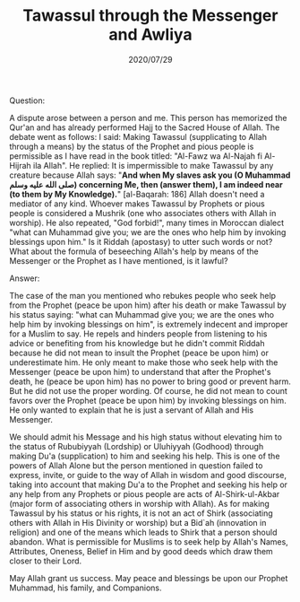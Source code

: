 ﻿---
layout: post
title: "Tawassul through the Messenger and Awliya"
publisher: "alsalafiyyah@icloud.com"
source: "Fatawa Al-Lajnah Ad-Da'imah no. 5156-3"
category: [tawassul]
hijri: Dhu al-Hijjah 8, 1441 AH
date: 2020/07/29
shaykhs: 
 - Shaykh Abdullah ibn Ghudayyan
 - Shaykh Abdul-Aziz ibn Baz
 - Shaykh Abdul-Razzaq al-Afify
 - Shaykh Abdullah ibn Qa'ud
---

Question: 

A dispute arose between a person and me. This person has memorized the Qur'an and has already performed Hajj to the Sacred House of Allah. The debate went as follows: I said: Making Tawassul (supplicating to Allah through a means) by the status of the Prophet and pious people is permissible as I have read in the book titled: "Al-Fawz wa Al-Najah fi Al-Hijrah ila Allah". He replied: It is impermissible to make Tawassul by any creature because Allah says: "**And when My slaves ask you (O Muhammad صلى الله عليه وسلم) concerning Me, then (answer them), I am indeed near (to them by My Knowledge).**" [al-Baqarah: 186] Allah doesn't need a mediator of any kind. Whoever makes Tawassul by Prophets or pious people is considered a Mushrik (one who associates others with Allah in worship). He also repeated, "God forbid!", many times in Moroccan dialect "what can Muhammad give you; we are the ones who help him by invoking blessings upon him." Is it Riddah (apostasy) to utter such words or not? What about the formula of beseeching Allah's help by means of the Messenger or the Prophet as I have mentioned, is it lawful?

Answer:

The case of the man you mentioned who rebukes people who seek help from the Prophet (peace be upon him) after his death or make Tawassul by his status saying: "what can Muhammad give you; we are the ones who help him by invoking blessings on him", is extremely indecent and improper for a Muslim to say. He repels and hinders people from listening to his advice or benefiting from his knowledge but he didn't commit Riddah because he did not mean to insult the Prophet (peace be upon him) or underestimate him. He only meant to make those who seek help with the Messenger (peace be upon him) to understand that after the Prophet's death, he (peace be upon him) has no power to bring good or prevent harm. But he did not use the proper wording. Of course, he did not mean to count favors over the Prophet (peace be upon him) by invoking blessings on him. He only wanted to explain that he is just a servant of Allah and His Messenger. 

We should admit his Message and his high status without elevating him to the status of Rububiyyah (Lordship) or Uluhiyyah (Godhood) through making Du'a (supplication) to him and seeking his help. This is one of the powers of Allah Alone but the person mentioned in question failed to express, invite, or guide to the way of Allah in wisdom and good discourse, taking into account that making Du'a to the Prophet and seeking his help or any help from any Prophets or pious people are acts of Al-Shirk-ul-Akbar (major form of associating others in worship with Allah). As for making Tawassul by his status or his rights, it is not an act of Shirk (associating others with Allah in His Divinity or worship) but a Bid`ah (innovation in religion) and one of the means which leads to Shirk that a person should abandon. What is permissible for Muslims is to seek help by Allah's Names, Attributes, Oneness, Belief in Him and by good deeds which draw them closer to their Lord.

May Allah grant us success. May peace and blessings be upon our Prophet Muhammad, his family, and Companions.


